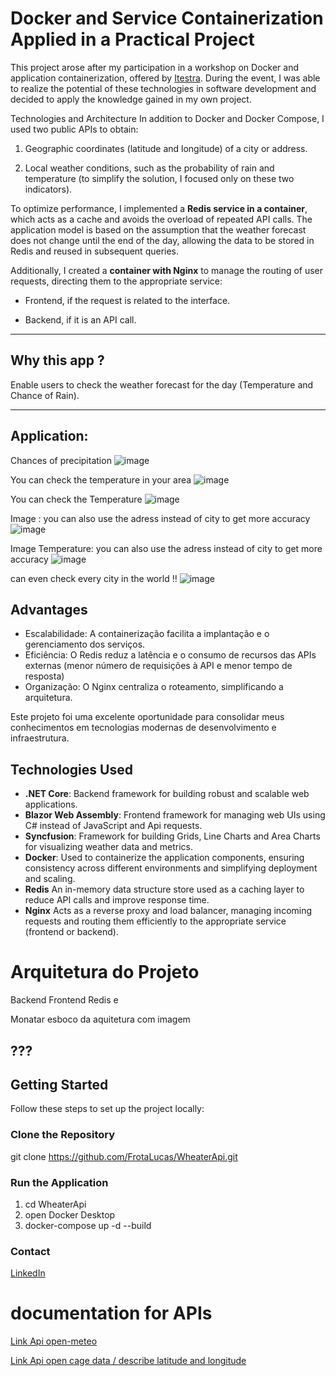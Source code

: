 # Docker and Service Containerization Applied in a Practical Project

This project arose after my participation in a workshop on Docker and application containerization, offered by [Itestra](https://itestra.com/). During the event, I was able to realize the potential of these technologies in software development and decided to apply the knowledge gained in my own project.

Technologies and Architecture
In addition to Docker and Docker Compose, I used two public APIs to obtain:

1. Geographic coordinates (latitude and longitude) of a city or address.

2. Local weather conditions, such as the probability of rain and temperature (to simplify the solution, I focused only on these two indicators).

To optimize performance, I implemented a **Redis service in a container**, which acts as a cache and avoids the overload of repeated API calls. The application model is based on the assumption that the weather forecast does not change until the end of the day, allowing the data to be stored in Redis and reused in subsequent queries.

Additionally, I created a **container with Nginx** to manage the routing of user requests, directing them to the appropriate service:

- Frontend, if the request is related to the interface.

- Backend, if it is an API call.

---

## Why this app ? 
Enable users to check the weather forecast for the day (Temperature and Chance of Rain).

---

## Application:
Chances of precipitation 
![image](https://github.com/user-attachments/assets/ac518dda-33be-4a38-95f7-a1d37348660b)

You can check the temperature in your area
![image](https://github.com/user-attachments/assets/79c1ac7b-30bf-434e-9276-fd5254ccf0c6)

You can check the Temperature
![image](https://github.com/user-attachments/assets/1c519eb8-a186-400c-861a-912cde860f8d)



Image : you can also use the adress instead of city to get more accuracy
![image](https://github.com/user-attachments/assets/3bc8ef6a-0296-4f37-87fa-e14551bb02c6)

Image Temperature: you can also use the adress instead of city to get more accuracy
![image](https://github.com/user-attachments/assets/be1a2f08-76c0-402a-9c24-d03f3737e200)


can even check every city in the world !!
![image](https://github.com/user-attachments/assets/a161db95-fd90-4257-9e4a-22cfa50b4585)

## Advantages
- Escalabilidade: A containerização facilita a implantação e o gerenciamento dos serviços.
- Eficiência: O Redis reduz a latência e o consumo de recursos das APIs externas (menor número de requisições à API e menor tempo de resposta)
- Organização: O Nginx centraliza o roteamento, simplificando a arquitetura.



Este projeto foi uma excelente oportunidade para consolidar meus conhecimentos em tecnologias modernas de desenvolvimento e infraestrutura.


## Technologies Used

- **.NET Core**: Backend framework for building robust and scalable web applications.
- **Blazor Web Assembly**: Frontend framework for managing web UIs using C# instead of JavaScript and Api requests.
- **Syncfusion**: Framework for building Grids, Line Charts and Area Charts for visualizing weather data and metrics.
- **Docker**: Used to containerize the application components, ensuring consistency across different environments and simplifying deployment and scaling.
- **Redis** An in-memory data structure store used as a caching layer to reduce API calls and improve response time.
- **Nginx**  Acts as a reverse proxy and load balancer, managing incoming requests and routing them efficiently to the appropriate service (frontend or backend).

# Arquitetura do Projeto

Backend Frontend Redis e

Monatar esboco da aquitetura com imagem


???
---

## Getting Started

Follow these steps to set up the project locally:

### Clone the Repository

git clone https://github.com/FrotaLucas/WheaterApi.git

### Run the Application

1. cd WheaterApi
2. open Docker Desktop
3. docker-compose up -d --build

### Contact

[LinkedIn](https://www.linkedin.com/in/your-profile/)

# documentation for APIs

[Link Api open-meteo](https://open-meteo.com/en/docs?latitude=48.1374&longitude=11.5755&timezone=Europe%2FBerlin&daily=sunrise,sunset&forecast_days=1)

[Link Api open cage data / describe latitude and longitude ](https://opencagedata.com/api#quickstart)

